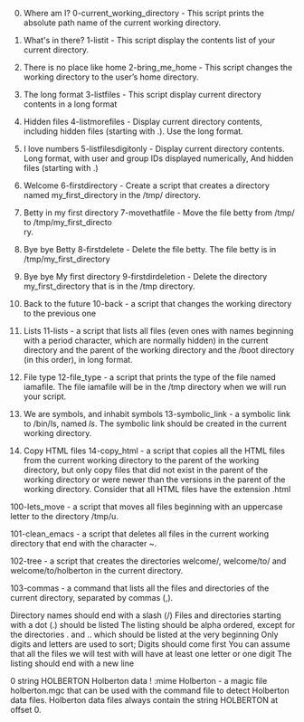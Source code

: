 0. Where am I?
0-current_working_directory - This script prints the absolute path name of the current working directory.

1. What's in there?
1-listit - This script display the contents list of your current directory.

2. There is no place like home
2-bring_me_home - This script changes the working directory to the user’s home directory.

3. The long format
3-listfiles - This script display current directory contents in a long format

4. Hidden files
4-listmorefiles - Display current directory contents, including hidden files (starting with .). Use the long format.

5. I love numbers
5-listfilesdigitonly - Display current directory contents. Long format, with user and group IDs displayed numerically, And hidden files (starting with .)

6. Welcome
6-firstdirectory - Create a script that creates a directory named my_first_directory in the /tmp/ directory.

7. Betty in my first directory
7-movethatfile - Move the file betty from /tmp/ to /tmp/my_first_directo\
ry.

8. Bye bye Betty
8-firstdelete - Delete the file betty. The file betty is in /tmp/my_first_directory

9. Bye bye My first directory
9-firstdirdeletion - Delete the directory my_first_directory that is in the /tmp directory.

10. Back to the future
10-back - a script that changes the working directory to the previous one

11. Lists
11-lists - a script that lists all files (even ones with names beginning with a period character, which are normally hidden) in the current directory and the parent of the working directory and the /boot directory (in this order), in long format.

12. File type
12-file_type - a script that prints the type of the file named iamafile. The file iamafile will be in the /tmp directory when we will run your script.

13. We are symbols, and inhabit symbols
13-symbolic_link - a symbolic link to /bin/ls, named _ls_. The symbolic link should be created in the current working directory.

14. Copy HTML files
14-copy_html - a script that copies all the HTML files from the current working directory to the parent of the working directory, but only copy files that did not exist in the parent of the working directory or were newer than the versions in the parent of the working directory. Consider that all HTML files have the extension .html


100-lets_move - a script that moves all files beginning with an uppercase letter to the directory /tmp/u.

101-clean_emacs - a script that deletes all files in the current working directory that end with the character ~.

102-tree - a script that creates the directories welcome/, welcome/to/ and welcome/to/holberton in the current directory.

103-commas - a command that lists all the files and directories of the current directory, separated by commas (,).

Directory names should end with a slash (/) Files and directories starting with a dot (.) should be listed The listing should be alpha ordered, except for the directories . and .. which should be listed at the very beginning Only digits and letters are used to sort; Digits should come first You can assume that all the files we will test with will have at least one letter or one digit The listing should end with a new line

0 string HOLBERTON Holberton data ! :mime Holberton - a magic file holberton.mgc that can be used with the command file to detect Holberton data files. Holberton data files always contain the string HOLBERTON at offset 0.